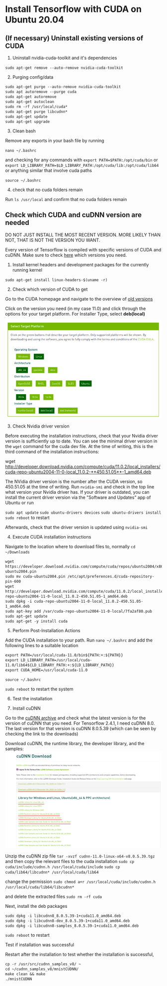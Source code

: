 # Install Tensorflow with CUDA on Ubuntu 20.04

## (If necessary) Uninstall existing versions of CUDA

1. Uninstall nvidia-cuda-toolkit and it's dependencies

`sudo apt-get remove --auto-remove nvidia-cuda-toolkit`

2. Purging config/data
```
sudo apt-get purge --auto-remove nvidia-cuda-toolkit
sudo apt autoremove --purge cuda
sudo apt-get autoremove
sudo apt-get autoclean
sudo rm -rf /usr/local/cuda*
sudo apt-get purge libcudnn*
sudo apt-get update
sudo apt-get upgrade
```
3. Clean bash

Remove any exports in your bash file by running

`nano ~/.bashrc`

and checking for any commands with `export PATH=$PATH:/opt/cuda/bin` or `export LD_LIBRARY_PATH=$LD_LIBRARY_PATH:/opt/cuda/lib:/opt/cuda/lib64` or anything similar that involve cuda paths

`source ~/.bashrc`

4. check that no cuda folders remain

Run `ls /usr/local` and confirm that no cuda folders remain

## Check which CUDA and cuDNN version are needed

DO NOT JUST INSTALL THE MOST RECENT VERSION. MORE LIKELY THAN NOT, THAT IS NOT THE VERSION YOU WANT.

Every version of Tensorflow is compiled with specific versions of CUDA and cuDNN. Make sure to check [here](https://www.tensorflow.org/install/source#gpu) which versions you need.

1. Install kernel headers and development packages for the currently running kernel

`sudo apt-get install linux-headers-$(uname -r)`

2. Check which version of CUDA to get

Go to the CUDA homepage and navigate to the overview of [old versions](https://developer.nvidia.com/cuda-toolkit-archive) 

Click on the version you need (in my case 11.0) and click through the options for your target platform. For Installer Type, select **deb(local)**

![CUDA Target Platform](cuda_target_platform.png)

3. Check Nvidia driver version

Before executing the installation instructions, check that your Nvidia driver version is sufficiently up to date. You can see the minimal driver version in the `wget` command for the cuda dev file. At the time of writing, this is the third command of the installation instructions:

wget http://developer.download.nvidia.com/compute/cuda/11.0.2/local_installers/cuda-repo-ubuntu2004-11-0-local_11.0.2-**450.51.05**-1_amd64.deb

The NVidia driver version is the number after the CUDA version, so 450.51.05 at the time of writing. Run `nvidia-smi` and check in the top line what version your Nvidia driver has. If your driver is outdated, you can install the current driver version via the "Software and Updates" app of Ubuntu or run 

`sudo apt update`
`sudo ubuntu-drivers devices`
`sudo ubuntu-drivers install`
`sudo reboot` to restart 

Afterwards, check that the driver version is updated using `nvidia-smi`

4. Execute CUDA installation instructions

Navigate to the location where to download files to, normally
`cd ~/Downloads`

```
wget https://developer.download.nvidia.com/compute/cuda/repos/ubuntu2004/x86_64/cuda-ubuntu2004.pin
sudo mv cuda-ubuntu2004.pin /etc/apt/preferences.d/cuda-repository-pin-600
wget http://developer.download.nvidia.com/compute/cuda/11.0.2/local_installers/cuda-repo-ubuntu2004-11-0-local_11.0.2-450.51.05-1_amd64.deb
sudo dpkg -i cuda-repo-ubuntu2004-11-0-local_11.0.2-450.51.05-1_amd64.deb
sudo apt-key add /var/cuda-repo-ubuntu2004-11-0-local/7fa2af80.pub
sudo apt-get update
sudo apt-get -y install cuda
```

5. Perform Post-Installation Actions

Add the CUDA installation to your path.
Run `nano ~/.bashrc` and add the following lines to a suitable location

```
export PATH=/usr/local/cuda-11.0/bin${PATH:+:${PATH}}
export LD_LIBRARY_PATH=/usr/local/cuda-11.0/lib64${LD_LIBRARY_PATH:+:${LD_LIBRARY_PATH}}
export CUDA_HOME=/usr/local/cuda-11.0
```
`source ~/.bashrc`

`sudo reboot` to restart the system

6. Test the installation


7. Install cuDNN

Go to the [cuDNN archive](https://developer.nvidia.com/rdp/cudnn-archive) and check what the latest version is for the version of cuDNN that you need. For Tensorflow 2.4.1, I need cuDNN 8.0. The last version for that version is cuDNN 8.0.5.39 (which can be seen by checking the link to the downloads)

Download cuDNN, the runtime library, the developer library, and the samples:
![cuDNN downloads](cudnn_download.png)

Unzip the cuDNN zip file `tar -xvzf cudnn-11.0-linux-x64-v8.0.5.39.tgz` and then copy the relevant files to the cuda installation
`sudo cp cuda/include/cudnn.h /usr/local/cuda/include`
`sudo cp cuda/lib64/libcudnn* /usr/local/cuda/lib64`

change the permission
`sudo chmod a+r /usr/local/cuda/include/cudnn.h /usr/local/cuda/lib64/libcudnn*`

and delete the extracted files
`sudo rm -rf cuda`

Next, install the deb packages

```
sudo dpkg -i libcudnn8_8.0.5.39-1+cuda11.0_amd64.deb
sudo dpkg -i libcudnn8-dev_8.0.5.39-1+cuda11.0_amd64.deb 
sudo dpkg -i libcudnn8-samples_8.0.5.39-1+cuda11.0_amd64.deb 
```

`sudo reboot` to restart

Test if installation was successful

Restart after the installation to test whether the installation is successful,

```
cp -r /usr/src/cudnn_samples_v8/ ~ 
cd ~/cudnn_samples_v8/mnistCUDNN/
make clean && make
./mnistCUDNN
``` 


